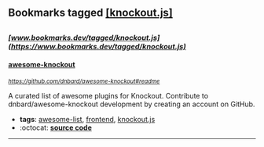 ## Bookmarks tagged [[knockout.js]](https://www.bookmarks.dev?q=[knockout.js])

_<sup><sup>[www.bookmarks.dev/tagged/knockout.js](https://www.bookmarks.dev/tagged/knockout.js)</sup></sup>_
---
#### [awesome-knockout](https://github.com/dnbard/awesome-knockout#readme)
_<sup>https://github.com/dnbard/awesome-knockout#readme</sup>_

A curated list of awesome plugins for Knockout. Contribute to dnbard/awesome-knockout development by creating an account on GitHub.
* **tags**: [awesome-list](../tagged/awesome-list.md), [frontend](../tagged/frontend.md), [knockout.js](../tagged/knockout.js.md)
* :octocat: **[source code](https://github.com/dnbard/awesome-knockout#readme)**
---

